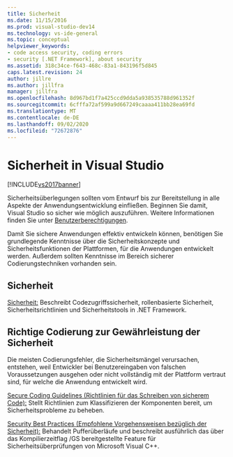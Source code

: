 ```yaml
---
title: Sicherheit
ms.date: 11/15/2016
ms.prod: visual-studio-dev14
ms.technology: vs-ide-general
ms.topic: conceptual
helpviewer_keywords:
- code access security, coding errors
- security [.NET Framework], about security
ms.assetid: 318c34ce-f643-468c-83a1-843196f5d845
caps.latest.revision: 24
author: jillre
ms.author: jillfra
manager: jillfra
ms.openlocfilehash: 8d967bd1f7a425ccd9dda5a938535788d961352f
ms.sourcegitcommit: 6cfffa72af599a9d667249caaaa411bb28ea69fd
ms.translationtype: MT
ms.contentlocale: de-DE
ms.lasthandoff: 09/02/2020
ms.locfileid: "72672876"
---
```

# <a name="security-in-visual-studio"></a>Sicherheit in Visual Studio
[!INCLUDE[vs2017banner](../includes/vs2017banner.md)]

Sicherheitsüberlegungen sollten vom Entwurf bis zur Bereitstellung in alle Aspekte der Anwendungsentwicklung einfließen. Beginnen Sie damit, Visual Studio so sicher wie möglich auszuführen. Weitere Informationen finden Sie unter [Benutzerberechtigungen](../ide/user-permissions-and-visual-studio.md).

 Damit Sie sichere Anwendungen effektiv entwickeln können, benötigen Sie grundlegende Kenntnisse über die Sicherheitskonzepte und Sicherheitsfunktionen der Plattformen, für die Anwendungen entwickelt werden. Außerdem sollten Kenntnisse im Bereich sicherer Codierungstechniken vorhanden sein.

## <a name="understanding-security"></a>Sicherheit
 [Sicherheit:](https://msdn.microsoft.com/library/9a9621d7-8883-4a4f-a874-65e8e09e20a6) Beschreibt Codezugriffssicherheit, rollenbasierte Sicherheit, Sicherheitsrichtlinien und Sicherheitstools in .NET Framework.

## <a name="coding-for-security"></a>Richtige Codierung zur Gewährleistung der Sicherheit
 Die meisten Codierungsfehler, die Sicherheitsmängel verursachen, entstehen, weil Entwickler bei Benutzereingaben von falschen Voraussetzungen ausgehen oder nicht vollständig mit der Plattform vertraut sind, für welche die Anwendung entwickelt wird.

 [Secure Coding Guidelines (Richtlinien für das Schreiben von sicherem Code):](https://msdn.microsoft.com/library/4f882d94-262b-4494-b0a6-ba9ba1f5f177) Stellt Richtlinien zum Klassifizieren der Komponenten bereit, um Sicherheitsprobleme zu beheben.

 [Security Best Practices (Empfohlene Vorgehensweisen bezüglich der Sicherheit):](https://msdn.microsoft.com/library/86acaccf-cdb4-4517-bd58-553618e3ec42) Behandelt Pufferüberläufe und beschreibt ausführlich das über das Kompilierzeitflag /GS bereitgestellte Feature für Sicherheitsüberprüfungen von Microsoft Visual C++.
